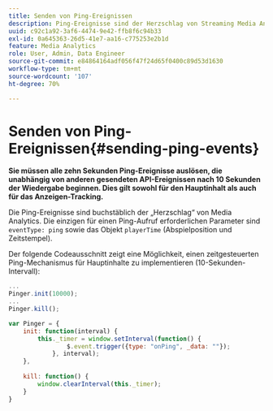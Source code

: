 ```yaml
---
title: Senden von Ping-Ereignissen
description: Ping-Ereignisse sind der Herzschlag von Streaming Media Analytics. Erfahren Sie, wie Sie einen zeitgesteuerten Ping für Haupt- oder Anzeigen-Tracking senden.
uuid: c92c1a92-3af6-4474-9e42-ffb8f6c94b33
exl-id: 0a645363-26d5-41e7-aa16-c775253e2b1d
feature: Media Analytics
role: User, Admin, Data Engineer
source-git-commit: e84864164adf056f47f24d65f0400c89d53d1630
workflow-type: tm+mt
source-wordcount: '107'
ht-degree: 70%

---
```


# Senden von Ping-Ereignissen{#sending-ping-events}

**Sie müssen alle zehn Sekunden Ping-Ereignisse auslösen, die unabhängig von anderen gesendeten API-Ereignissen nach 10 Sekunden der Wiedergabe beginnen. Dies gilt sowohl für den Hauptinhalt als auch für das Anzeigen-Tracking.**

Die Ping-Ereignisse sind buchstäblich der „Herzschlag“ von Media Analytics. Die einzigen für einen Ping-Aufruf erforderlichen Parameter sind `eventType: ping` sowie das Objekt `playerTime` (Abspielposition und Zeitstempel).

Der folgende Codeausschnitt zeigt eine Möglichkeit, einen zeitgesteuerten Ping-Mechanismus für Hauptinhalte zu implementieren (10-Sekunden-Intervall):

```js
... 
Pinger.init(10000); 
... 
Pinger.kill();

var Pinger = { 
    init: function(interval) { 
        this._timer = window.setInterval(function() { 
                $.event.trigger({type: "onPing", _data: ""}); 
            }, interval); 
    }, 
     
    kill: function() { 
        window.clearInterval(this._timer); 
    } 
}
```

